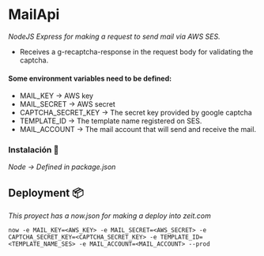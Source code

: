 # MailApi

_NodeJS Express for making a request to send mail via AWS SES._

- Receives a g-recaptcha-response in the request body for validating the captcha.

#### Some environment variables need to be defined:

- MAIL_KEY -> AWS key
- MAIL_SECRET -> AWS secret
- CAPTCHA_SECRET_KEY -> The secret key provided by google captcha
- TEMPLATE_ID -> The template name registered on SES.
- MAIL_ACCOUNT -> The mail account that will send and receive the mail.

### Instalación 🔧

_Node -> Defined in package.json_

## Deployment 📦

_This proyect has a now.json for making a deploy into zeit.com_

```
now -e MAIL_KEY=<AWS_KEY> -e MAIL_SECRET=<AWS_SECRET> -e CAPTCHA_SECRET_KEY=<CAPTCHA_SECRET_KEY> -e TEMPLATE_ID=<TEMPLATE_NAME_SES> -e MAIL_ACCOUNT=<MAIL_ACCOUNT> --prod
```
